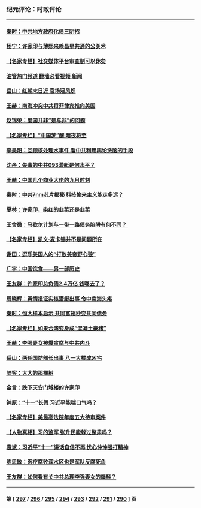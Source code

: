 ### 纪元评论：时政评论
---
#### [秦时：中共地方政府化债三阴招](../../pages/nsc1025/n14090442.md?10080330) 
#### [杨宁：许家印与薄熙来赖昌星共通的公关术](../../pages/nsc1025/n14090400.md?10080330) 
#### [【名家专栏】社交媒体平台审查制可以休矣](../../pages/nsc1025/n14090331.md?10080330) 
#### [油管热门频道 翻墙必看视频 新闻](ok?10080330)
#### [岳山：红朝末日近 官场淫风炽](../../pages/nsc1025/n14090137.md?10080330) 
#### [王赫：南海冲突中共将菲律宾推向美国](../../pages/nsc1025/n14090142.md?10080330) 
#### [赵锦荣：爱国并非“是与非”的问题](../../pages/nsc1025/n14087716.md?10080330) 
#### [【名家专栏】“中国梦”醒 暗夜将至](../../pages/nsc1025/n14088776.md?10080330) 
#### [李昊阳：回顾核处理水事件 看中共利用舆论洗脑的手段](../../pages/nsc1025/n14089405.md?10080330) 
#### [沈舟：失事的中共093潜艇是何水平？](../../pages/nsc1025/n14089236.md?10080330) 
#### [王赫：中国几个商业大佬的九月时刻](../../pages/nsc1025/n14089130.md?10080330) 
#### [秦时：中共7nm芯片揭秘 科技偷来主义能走多远？](../../pages/nsc1025/n14089116.md?10080330) 
#### [夏林：许家印，染红的韭菜还是韭菜](../../pages/nsc1025/n14089066.md?10080330) 
#### [王舍微：马歇尔计划与一带一路债务陷阱有何不同？ ](../../pages/nsc1025/n14089038.md?10080330) 
#### [【名家专栏】凯文‧麦卡锡并不是问题所在](../../pages/nsc1025/n14088984.md?10080330) 
#### [谢田：逗乐美国人的“打败美帝野心狼”](../../pages/nsc1025/n14089022.md?10080330) 
#### [广宇：中国饮食——另一部历史](../../pages/nsc1025/n14088602.md?10080330) 
#### [王友群：许家印总负债2.4万亿 钱哪去了？](../../pages/nsc1025/n14088293.md?10080330) 
#### [周晓辉：英情报证实核潜艇出事 令中南海头疼](../../pages/nsc1025/n14088224.md?10080330) 
#### [秦时：恒大样本启示 共同富裕秒变共同债务](../../pages/nsc1025/n14088209.md?10080330) 
#### [【名家专栏】如果台湾变身成“混凝土豪猪”](../../pages/nsc1025/n14087365.md?10080330) 
#### [王赫：李强妻女被爆贪腐与中共内斗](../../pages/nsc1025/n14088200.md?10080330) 
#### [岳山：两任国防部长出事 八一大楼成凶宅](../../pages/nsc1025/n14087777.md?10080330) 
#### [陆客：大大的那棵树](../../pages/nsc1025/n14088052.md?10080330) 
#### [金言：跌下天安门城楼的许家印](../../pages/nsc1025/n14087498.md?10080330) 
#### [钟原：“十一”长假 习近平能喘口气吗？](../../pages/nsc1025/n14087690.md?10080330) 
#### [【名家专栏】美最高法院年度五大待审案件](../../pages/nsc1025/n14087357.md?10080330) 
#### [【人物真相】习的监军 张升民能躲过整肃吗？](../../pages/nsc1025/n14087439.md?10080330) 
#### [袁斌：习近平“十一”讲话自信不再 忧心忡忡强打精神](../../pages/nsc1025/n14087166.md?10080330) 
#### [陈思敏：医疗腐败深水区也是军队反腐死角](../../pages/nsc1025/n14087155.md?10080330) 
#### [王友群：如何看有关中共总理李强妻女的爆料？](../../pages/nsc1025/n14086914.md?10080330) 

---
#### 第 [ [297](./297.md?10080330) / [296](./296.md?10080330) / [295](./295.md?10080330) / [294](./294.md?10080330) / [293](./293.md?10080330) / [292](./292.md?10080330) / [291](./291.md?10080330) / [290](./290.md?10080330) ] 页
